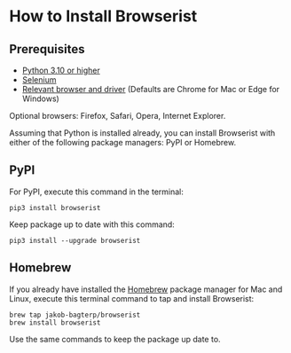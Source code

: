 # How to Install Browserist
## Prerequisites
* [Python 3.10 or higher](https://www.python.org)
* [Selenium](https://www.selenium.dev)
* [Relevant browser and driver](browser-drivers.md) (Defaults are Chrome for Mac or Edge for Windows)

Optional browsers: Firefox, Safari, Opera, Internet Explorer.

Assuming that Python is installed already, you can install Browserist with either of the following package managers: PyPI or Homebrew.

## PyPI
For PyPI, execute this command in the terminal:

```shell
pip3 install browserist
```

Keep package up to date with this command:

```shell
pip3 install --upgrade browserist
```

## Homebrew
If you already have installed the [Homebrew](https://brew.sh) package manager for Mac and Linux, execute this terminal command to tap and install Browserist:

```shell
brew tap jakob-bagterp/browserist
brew install browserist
```

Use the same commands to keep the package up date to.
